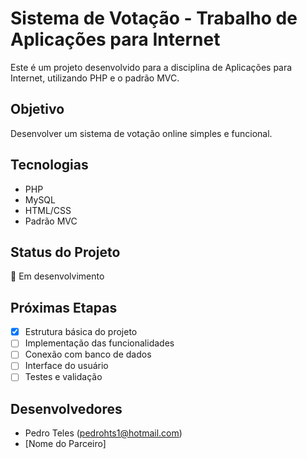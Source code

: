 # Sistema de Votação - Trabalho de Aplicações para Internet

Este é um projeto desenvolvido para a disciplina de Aplicações para Internet, utilizando PHP e o padrão MVC.

## Objetivo
Desenvolver um sistema de votação online simples e funcional.

## Tecnologias
- PHP
- MySQL
- HTML/CSS
- Padrão MVC

## Status do Projeto
🚧 Em desenvolvimento

## Próximas Etapas
- [x] Estrutura básica do projeto
- [ ] Implementação das funcionalidades
- [ ] Conexão com banco de dados
- [ ] Interface do usuário
- [ ] Testes e validação

## Desenvolvedores
- Pedro Teles (pedrohts1@hotmail.com)
- [Nome do Parceiro]
